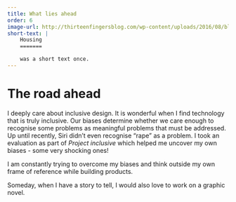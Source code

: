 ```yaml
---
title: What lies ahead
order: 6
image-url: http://thirteenfingersblog.com/wp-content/uploads/2016/08/blair-breitenstein.jpeg
short-text: |
    Housing
    =======

    was a short text once.
---
```


# The road ahead

I deeply care about inclusive design. It is wonderful when I find technology that is truly inclusive. Our biases determine whether we care enough to recognise some problems as meaningful problems that must be addressed. Up until recently, Siri didn’t even recognise “rape” as a problem. I took an evaluation as part of *Project inclusive* which helped me uncover my own biases - some very shocking ones!

I am constantly trying to overcome my biases and think outside my own frame of reference while building products.

Someday, when I have a story to tell, I would also love to work on a graphic novel.
